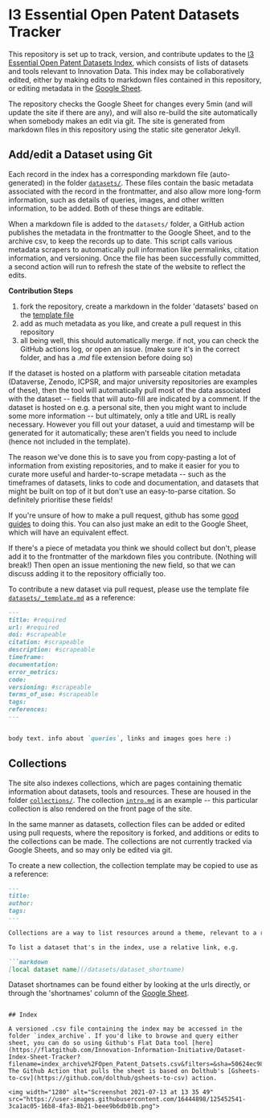 # I3 Essential Open Patent Datasets Tracker

This repository is set up to track, version, and contribute updates to the [I3 Essential Open Patent Datasets Index](https://iiindex.org/), which consists of lists of datasets and tools relevant to Innovation Data. This index may be collaboratively edited, either by making edits to markdown files contained in this repository, or editing metadata in the [Google Sheet](https://docs.google.com/spreadsheets/d/1bdyhGrj0oNz-_qW3Rv2GNGqhZZ73rgj-DYWePLA_1Ms/edit#gid=1389884911).

The repository checks the Google Sheet for changes every 5min (and will update the site if there are any), and will also re-build the site automatically when somebody makes an edit via git. The site is generated from markdown files in this repository using the static site generator Jekyll.

## Add/edit a Dataset using Git

Each record in the index has a corresponding markdown file (auto-generated) in the folder [`datasets/`](/datasets). These files contain the basic metadata associated with the record in the frontmatter, and also allow more long-form information, such as details of queries, images, and other written information, to be added. Both of these things are editable.

When a markdown file is added to the `datasets/` folder, a GitHub action publishes the metadata in the frontmatter to the Google Sheet, and to the archive csv, to keep the records up to date. This script calls various metadata scrapers to automatically pull information like permalinks, citation information, and versioning. Once the file has been successfully committed, a second action will run to refresh the state of the website to reflect the edits.

**Contribution Steps**

1. fork the repository, create a markdown in the folder 'datasets' based on the [template file](datasets/_template.md) 
2. add as much metadata as you like, and create a pull request in this repository
3. all being well, this should automatically merge. if not, you can check the GitHub actions log, or open an issue. (make sure it's in the correct folder, and has a _.md_ file extension before doing so)

If the dataset is hosted on a platform with parseable citation metadata (Dataverse, Zenodo, ICPSR, and major university repositories are examples of these), then the tool will automatically pull most of the data associated with the dataset -- fields that will auto-fill are indicated by a comment. If the dataset is hosted on e.g. a personal site, then you might want to include some more information -- but ultimately, only a title and URL is really necessary. However you fill out your dataset, a uuid and timestamp will be generated for it automatically; these aren't fields you need to include (hence not included in the template).

The reason we've done this is to save you from copy-pasting a lot of information from existing repositories, and to make it easier for you to curate more useful and harder-to-scrape metadata -- such as the timeframes of datasets, links to code and documentation, and datasets that might be built on top of it but don't use an easy-to-parse citation. So definitely prioritise these fields!

If you're unsure of how to make a pull request, github has some [good guides](https://docs.github.com/en/github/collaborating-with-pull-requests/proposing-changes-to-your-work-with-pull-requests/creating-a-pull-request) to doing this. You can also just make an edit to the Google Sheet, which will have an equivalent effect.

If there's a piece of metadata you think we should collect but don't, please add it to the frontmatter of the markdown files you contribute.  (Nothing will break!)  Then open an issue mentioning the new field, so that we can discuss adding it to the repository officially too.

To contribute a new dataset via pull request, please use the template file [`datasets/_template.md`](datasets/_template.md) as a reference:

```markdown
---
title: #required
url: #required
doi: #scrapeable
citation: #scrapeable
description: #scrapeable
timeframe:
documentation:
error_metrics:
code:
versioning: #scrapeable
terms_of_use: #scrapeable
tags:
references:
---


body text. info about `queries`, links and images goes here :)
```

## Collections

The site also indexes collections, which are pages containing thematic information about datasets, tools and resources. These are housed in the folder [`collections/`](/collections). The collection [`intro.md`](/collections/intro.md) is an example -- this particular collection is also rendered on the front page of the site.

In the same manner as datasets, collection files can be added or edited using pull requests, where the repository is forked, and additions or edits to the collections can be made. The collections are not currently tracked via Google Sheets, and so may only be edited via git.

To create a new collection, the collection template may be copied to use as a reference:

```markdown
---
title:
author:
tags:
---

Collections are a way to list resources around a theme, relevant to a research agenda or set of papers, or as an introduction to various aspects of the field. They are formatted in markdown:

To list a dataset that's in the index, use a relative link, e.g.

```markdown
[local dataset name](/datasets/dataset_shortname)
```

Dataset shortnames can be found either by looking at the urls directly, or through the 'shortnames' column of the [Google Sheet](https://docs.google.com/spreadsheets/d/1bdyhGrj0oNz-_qW3Rv2GNGqhZZ73rgj-DYWePLA_1Ms/edit#gid=1389884911).
```

## Index

A versioned .csv file containing the index may be accessed in the folder `index_archive`. If you'd like to browse and query either sheet, you can do so using Github's Flat Data tool [here](https://flatgithub.com/Innovation-Information-Initiative/Dataset-Index-Sheet-Tracker?filename=index_archive%2FOpen_Patent_Datsets.csv&filters=&sha=50624ec98ff61d670b75aa9f9206650395bc624b&sort=Title%2Casc&stickyColumnName=Title). The Github Action that pulls the sheet is based on Dolthub's [Gsheets-to-csv](https://github.com/dolthub/gsheets-to-csv) action.

<img width="1280" alt="Screenshot 2021-07-13 at 13 35 49" src="https://user-images.githubusercontent.com/16444898/125452541-3ca1ac05-16b8-4fa3-8b21-beee9b6db01b.png">
